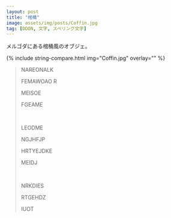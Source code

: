```yaml
---
layout: post
title: "棺桶"
image: assets/img/posts/Coffin.jpg
tag: [DDON, 文字, スペリング文字]
---
```


メルゴダにある棺桶風のオブジェ。




{% include string-compare.html img="Coffin.jpg" overlay="" %}

> NAREONALK
>
> FEMAWOAO R
>
> MEISOE
>
> FGEAME
>
> <br>
>
> LEODME
>
> NGJHFJP
>
> HRTYEJDKE
>
> MEIDJ
>
> <br>
>
> NRKDIES
>
> RTGEHDZ
>
> IUOT

